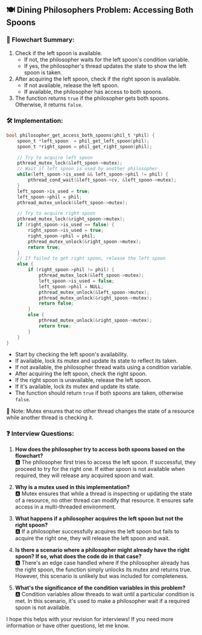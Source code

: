 ## 🍽️ Dining Philosophers Problem: Accessing Both Spoons

### 📜 Flowchart Summary:

1. Check if the left spoon is available.
   - If not, the philosopher waits for the left spoon's condition variable.
   - If yes, the philosopher's thread updates the state to show the left spoon is taken.
2. After acquiring the left spoon, check if the right spoon is available.
   - If not available, release the left spoon.
   - If available, the philosopher has access to both spoons.
3. The function returns `true` if the philosopher gets both spoons. Otherwise, it returns `false`.

### 🛠️ Implementation:

```C
bool philosopher_get_access_both_spoons(phil_t *phil) {
	spoon_t *left_spoon  = phil_get_left_spoon(phil);
	spoon_t *right_spoon = phil_get_right_spoon(phil);

	// Try to acquire left spoon
	pthread_mutex_lock(&left_spoon->mutex);
	// Wait if left spoon is used by another philosopher
	while(left_spoon->is_used && left_spoon->phil != phil) {
		pthread_cond_wait(&left_spoon->cv, &left_spoon->mutex);
	}
	left_spoon->is_used = true;
	left_spoon->phil = phil;
	pthread_mutex_unlock(&left_spoon->mutex);

	// Try to acquire right spoon
	pthread_mutex_lock(&right_spoon->mutex);
	if (right_spoon->is_used == false) {
		right_spoon->is_used = true;
		right_spoon->phil = phil;
		pthread_mutex_unlock(&right_spoon->mutex);
		return true;
	}
	// If failed to get right spoon, release the left spoon
	else {
		if (right_spoon->phil != phil) {
			pthread_mutex_lock(&left_spoon->mutex);
			left_spoon->is_used = false;
			left_spoon->phil = NULL;
			pthread_mutex_unlock(&left_spoon->mutex);
			pthread_mutex_unlock(&right_spoon->mutex);
			return false;
		}
		else {
			pthread_mutex_unlock(&right_spoon->mutex);
			return true;
		}
	}
}

```
- Start by checking the left spoon's availability.
- If available, lock its mutex and update its state to reflect its taken.
- If not available, the philosopher thread waits using a condition variable.
- After acquiring the left spoon, check the right spoon.
- If the right spoon is unavailable, release the left spoon.
- If it's available, lock its mutex and update its state.
- The function should return `true` if both spoons are taken, otherwise `false`.

📌 Note: Mutex ensures that no other thread changes the state of a resource while another thread is checking it.

### ❓ Interview Questions:

1. **How does the philosopher try to access both spoons based on the flowchart?**  
   🅰️ The philosopher first tries to access the left spoon. If successful, they proceed to try for the right one. If either spoon is not available when required, they will release any acquired spoon and wait.

2. **Why is a mutex used in this implementation?**  
   🅰️ Mutex ensures that while a thread is inspecting or updating the state of a resource, no other thread can modify that resource. It ensures safe access in a multi-threaded environment.

3. **What happens if a philosopher acquires the left spoon but not the right spoon?**  
   🅰️ If a philosopher successfully acquires the left spoon but fails to acquire the right one, they will release the left spoon and wait.

4. **Is there a scenario where a philosopher might already have the right spoon? If so, what does the code do in that case?**  
   🅰️ There's an edge case handled where if the philosopher already has the right spoon, the function simply unlocks its mutex and returns true. However, this scenario is unlikely but was included for completeness.

5. **What's the significance of the condition variables in this problem?**  
   🅰️ Condition variables allow threads to wait until a particular condition is met. In this scenario, it's used to make a philosopher wait if a required spoon is not available.

I hope this helps with your revision for interviews! If you need more information or have other questions, let me know.
